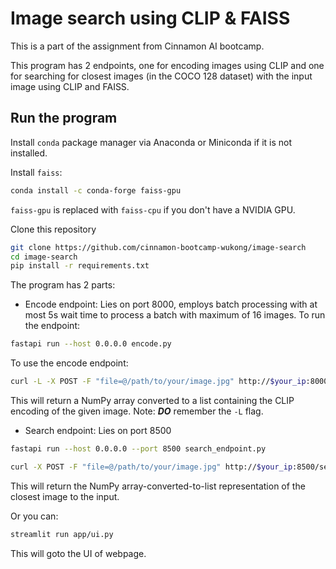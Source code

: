# Image search using CLIP & FAISS

This is a part of the assignment from Cinnamon AI bootcamp.

This program has 2 endpoints, one for encoding images using CLIP and one for searching for closest images (in the COCO 128 dataset) with the input image using CLIP and FAISS.
## Run the program
Install `conda` package manager via Anaconda or Miniconda if it is not installed.

Install `faiss`:
```bash
conda install -c conda-forge faiss-gpu
```
`faiss-gpu` is replaced with `faiss-cpu` if you don't have a NVIDIA GPU.

Clone this repository
```bash
git clone https://github.com/cinnamon-bootcamp-wukong/image-search
cd image-search
pip install -r requirements.txt
```

The program has 2 parts:
- Encode endpoint: Lies on port 8000, employs batch processing with at most 5s wait time to process a batch with maximum of 16 images.
To run the endpoint:
```bash
fastapi run --host 0.0.0.0 encode.py
```

To use the encode endpoint:
```bash
curl -L -X POST -F "file=@/path/to/your/image.jpg" http://$your_ip:8000/encode/
```
This will return a NumPy array converted to a list containing the CLIP encoding of the given image. Note: ***DO*** remember the `-L` flag.

- Search endpoint: Lies on port 8500
```bash
fastapi run --host 0.0.0.0 --port 8500 search_endpoint.py
```


```bash
curl -X POST -F "file=@/path/to/your/image.jpg" http://$your_ip:8500/search/
```
This will return the NumPy array-converted-to-list representation of the closest image to the input.

Or you can:
```bash
streamlit run app/ui.py
```
This will goto the UI of webpage.
